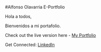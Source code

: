 #Alfonso Olavarria E-Portfolio

Hola a todos,

Bienvenidos a mi portafolio.

Check out the live version here - [My Portfolio]()

Get Connected: [LinkedIn]()

